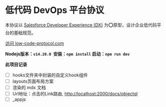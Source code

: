 # 低代码 DevOps 平台协议

本协议以 [Salesforce Developer Experience (DX)](https://developer.salesforce.com/developer-centers/developer-experience) 为⭕原型，设计企业低代码平台的基础规范。

[访问 low-code-protocol.com](https://low-code-protocol.com)

**Nodejs版本：`v14.20.0 `安装：`npm install` 启动：`npm run dev`**

**此项目记录**

* [ ] hooks文件夹中封装的自定义hook组件
* [ ] layouts页面布局方案
* [ ] 渲染的 mdx 文档
* [ ] Url地址：点击的Link路由, [http://localhost:2000/docs/objectql]()
* [ ] _appjs
